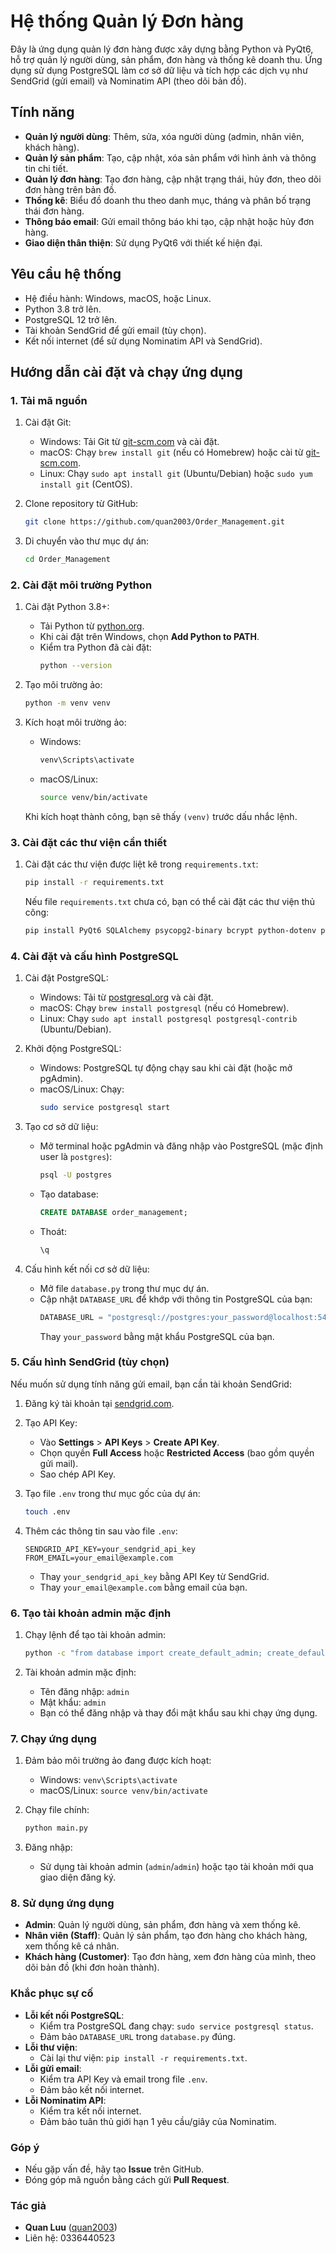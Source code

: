 # Hệ thống Quản lý Đơn hàng

Đây là ứng dụng quản lý đơn hàng được xây dựng bằng Python và PyQt6, hỗ trợ quản lý người dùng, sản phẩm, đơn hàng và thống kê doanh thu. Ứng dụng sử dụng PostgreSQL làm cơ sở dữ liệu và tích hợp các dịch vụ như SendGrid (gửi email) và Nominatim API (theo dõi bản đồ).

## Tính năng
- **Quản lý người dùng**: Thêm, sửa, xóa người dùng (admin, nhân viên, khách hàng).
- **Quản lý sản phẩm**: Tạo, cập nhật, xóa sản phẩm với hình ảnh và thông tin chi tiết.
- **Quản lý đơn hàng**: Tạo đơn hàng, cập nhật trạng thái, hủy đơn, theo dõi đơn hàng trên bản đồ.
- **Thống kê**: Biểu đồ doanh thu theo danh mục, tháng và phân bố trạng thái đơn hàng.
- **Thông báo email**: Gửi email thông báo khi tạo, cập nhật hoặc hủy đơn hàng.
- **Giao diện thân thiện**: Sử dụng PyQt6 với thiết kế hiện đại.

## Yêu cầu hệ thống
- Hệ điều hành: Windows, macOS, hoặc Linux.
- Python 3.8 trở lên.
- PostgreSQL 12 trở lên.
- Tài khoản SendGrid để gửi email (tùy chọn).
- Kết nối internet (để sử dụng Nominatim API và SendGrid).

## Hướng dẫn cài đặt và chạy ứng dụng

### 1. Tải mã nguồn
1. Cài đặt Git:
   - Windows: Tải Git từ [git-scm.com](https://git-scm.com/downloads) và cài đặt.
   - macOS: Chạy `brew install git` (nếu có Homebrew) hoặc cài từ [git-scm.com](https://git-scm.com/downloads).
   - Linux: Chạy `sudo apt install git` (Ubuntu/Debian) hoặc `sudo yum install git` (CentOS).

2. Clone repository từ GitHub:
   ```bash
   git clone https://github.com/quan2003/Order_Management.git
   ```

3. Di chuyển vào thư mục dự án:
   ```bash
   cd Order_Management
   ```

### 2. Cài đặt môi trường Python
1. Cài đặt Python 3.8+:
   - Tải Python từ [python.org](https://www.python.org/downloads/).
   - Khi cài đặt trên Windows, chọn **Add Python to PATH**.
   - Kiểm tra Python đã cài đặt:
     ```bash
     python --version
     ```

2. Tạo môi trường ảo:
   ```bash
   python -m venv venv
   ```

3. Kích hoạt môi trường ảo:
   - Windows:
     ```bash
     venv\Scripts\activate
     ```
   - macOS/Linux:
     ```bash
     source venv/bin/activate
     ```

   Khi kích hoạt thành công, bạn sẽ thấy `(venv)` trước dấu nhắc lệnh.

### 3. Cài đặt các thư viện cần thiết
1. Cài đặt các thư viện được liệt kê trong `requirements.txt`:
   ```bash
   pip install -r requirements.txt
   ```

   Nếu file `requirements.txt` chưa có, bạn có thể cài đặt các thư viện thủ công:
   ```bash
   pip install PyQt6 SQLAlchemy psycopg2-binary bcrypt python-dotenv pandas openpyxl sendgrid requests
   ```

### 4. Cài đặt và cấu hình PostgreSQL
1. Cài đặt PostgreSQL:
   - Windows: Tải từ [postgresql.org](https://www.postgresql.org/download/windows/) và cài đặt.
   - macOS: Chạy `brew install postgresql` (nếu có Homebrew).
   - Linux: Chạy `sudo apt install postgresql postgresql-contrib` (Ubuntu/Debian).

2. Khởi động PostgreSQL:
   - Windows: PostgreSQL tự động chạy sau khi cài đặt (hoặc mở pgAdmin).
   - macOS/Linux: Chạy:
     ```bash
     sudo service postgresql start
     ```

3. Tạo cơ sở dữ liệu:
   - Mở terminal hoặc pgAdmin và đăng nhập vào PostgreSQL (mặc định user là `postgres`):
     ```bash
     psql -U postgres
     ```
   - Tạo database:
     ```sql
     CREATE DATABASE order_management;
     ```
   - Thoát:
     ```sql
     \q
     ```

4. Cấu hình kết nối cơ sở dữ liệu:
   - Mở file `database.py` trong thư mục dự án.
   - Cập nhật `DATABASE_URL` để khớp với thông tin PostgreSQL của bạn:
     ```python
     DATABASE_URL = "postgresql://postgres:your_password@localhost:5432/order_management"
     ```
     Thay `your_password` bằng mật khẩu PostgreSQL của bạn.

### 5. Cấu hình SendGrid (tùy chọn)
Nếu muốn sử dụng tính năng gửi email, bạn cần tài khoản SendGrid:

1. Đăng ký tài khoản tại [sendgrid.com](https://sendgrid.com/).
2. Tạo API Key:
   - Vào **Settings** > **API Keys** > **Create API Key**.
   - Chọn quyền **Full Access** hoặc **Restricted Access** (bao gồm quyền gửi mail).
   - Sao chép API Key.

3. Tạo file `.env` trong thư mục gốc của dự án:
   ```bash
   touch .env
   ```

4. Thêm các thông tin sau vào file `.env`:
   ```
   SENDGRID_API_KEY=your_sendgrid_api_key
   FROM_EMAIL=your_email@example.com
   ```
   - Thay `your_sendgrid_api_key` bằng API Key từ SendGrid.
   - Thay `your_email@example.com` bằng email của bạn.

### 6. Tạo tài khoản admin mặc định
1. Chạy lệnh để tạo tài khoản admin:
   ```bash
   python -c "from database import create_default_admin; create_default_admin()"
   ```

2. Tài khoản admin mặc định:
   - Tên đăng nhập: `admin`
   - Mật khẩu: `admin`
   - Bạn có thể đăng nhập và thay đổi mật khẩu sau khi chạy ứng dụng.

### 7. Chạy ứng dụng
1. Đảm bảo môi trường ảo đang được kích hoạt:
   - Windows: `venv\Scripts\activate`
   - macOS/Linux: `source venv/bin/activate`

2. Chạy file chính:
   ```bash
   python main.py
   ```

3. Đăng nhập:
   - Sử dụng tài khoản admin (`admin`/`admin`) hoặc tạo tài khoản mới qua giao diện đăng ký.

### 8. Sử dụng ứng dụng
- **Admin**: Quản lý người dùng, sản phẩm, đơn hàng và xem thống kê.
- **Nhân viên (Staff)**: Quản lý sản phẩm, tạo đơn hàng cho khách hàng, xem thống kê cá nhân.
- **Khách hàng (Customer)**: Tạo đơn hàng, xem đơn hàng của mình, theo dõi bản đồ (khi đơn hoàn thành).

### Khắc phục sự cố
- **Lỗi kết nối PostgreSQL**:
  - Kiểm tra PostgreSQL đang chạy: `sudo service postgresql status`.
  - Đảm bảo `DATABASE_URL` trong `database.py` đúng.
- **Lỗi thư viện**:
  - Cài lại thư viện: `pip install -r requirements.txt`.
- **Lỗi gửi email**:
  - Kiểm tra API Key và email trong file `.env`.
  - Đảm bảo kết nối internet.
- **Lỗi Nominatim API**:
  - Kiểm tra kết nối internet.
  - Đảm bảo tuân thủ giới hạn 1 yêu cầu/giây của Nominatim.

### Góp ý
- Nếu gặp vấn đề, hãy tạo **Issue** trên GitHub.
- Đóng góp mã nguồn bằng cách gửi **Pull Request**.

### Tác giả
- **Quan Luu** ([quan2003](https://github.com/quan2003))
- Liên hệ: 0336440523
